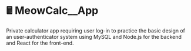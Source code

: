 # 🖩 MeowCalc__App
Private calculator app requiring user log-in to practice the basic design of an user-authenticator system using MySQL and Node.js for the backend and React for the front-end.
